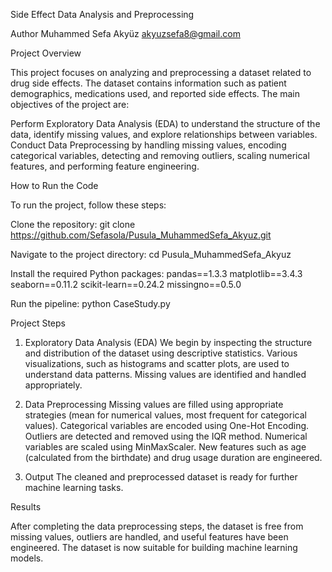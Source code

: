 Side Effect Data Analysis and Preprocessing

Author
Muhammed Sefa Akyüz
akyuzsefa8@gmail.com



Project Overview

This project focuses on analyzing and preprocessing a dataset related to drug side effects. The dataset contains information such as patient demographics, medications used, and reported side effects. The main objectives of the project are:

Perform Exploratory Data Analysis (EDA) to understand the structure of the data, identify missing values, and explore relationships between variables.
Conduct Data Preprocessing by handling missing values, encoding categorical variables, detecting and removing outliers, scaling numerical features, and performing feature engineering.



How to Run the Code

To run the project, follow these steps:

Clone the repository:
git clone https://github.com/Sefasola/Pusula_MuhammedSefa_Akyuz.git


Navigate to the project directory:
cd Pusula_MuhammedSefa_Akyuz

Install the required Python packages:
pandas==1.3.3
matplotlib==3.4.3
seaborn==0.11.2
scikit-learn==0.24.2
missingno==0.5.0


Run the pipeline:
python CaseStudy.py



Project Steps

1. Exploratory Data Analysis (EDA)
We begin by inspecting the structure and distribution of the dataset using descriptive statistics. Various visualizations, such as histograms and scatter plots, are used to understand data patterns. Missing values are identified and handled appropriately.

2. Data Preprocessing
Missing values are filled using appropriate strategies (mean for numerical values, most frequent for categorical values).
Categorical variables are encoded using One-Hot Encoding.
Outliers are detected and removed using the IQR method.
Numerical variables are scaled using MinMaxScaler.
New features such as age (calculated from the birthdate) and drug usage duration are engineered.
3. Output
The cleaned and preprocessed dataset is ready for further machine learning tasks.




Results

After completing the data preprocessing steps, the dataset is free from missing values, outliers are handled, and useful features have been engineered. The dataset is now suitable for building machine learning models.

